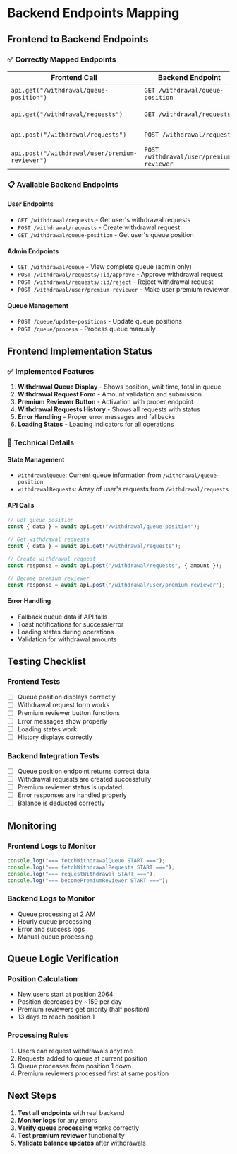 # Backend Endpoints Mapping

## Frontend to Backend Endpoints

### ✅ Correctly Mapped Endpoints

| Frontend Call                                   | Backend Endpoint                         | Status     |
| ----------------------------------------------- | ---------------------------------------- | ---------- |
| `api.get("/withdrawal/queue-position")`         | `GET /withdrawal/queue-position`         | ✅ Correct |
| `api.get("/withdrawal/requests")`               | `GET /withdrawal/requests`               | ✅ Correct |
| `api.post("/withdrawal/requests")`              | `POST /withdrawal/requests`              | ✅ Correct |
| `api.post("/withdrawal/user/premium-reviewer")` | `POST /withdrawal/user/premium-reviewer` | ✅ Correct |

### 📋 Available Backend Endpoints

#### User Endpoints

- `GET /withdrawal/requests` - Get user's withdrawal requests
- `POST /withdrawal/requests` - Create withdrawal request
- `GET /withdrawal/queue-position` - Get user's queue position

#### Admin Endpoints

- `GET /withdrawal/queue` - View complete queue (admin only)
- `POST /withdrawal/requests/:id/approve` - Approve withdrawal request
- `POST /withdrawal/requests/:id/reject` - Reject withdrawal request
- `POST /withdrawal/user/premium-reviewer` - Make user premium reviewer

#### Queue Management

- `POST /queue/update-positions` - Update queue positions
- `POST /queue/process` - Process queue manually

## Frontend Implementation Status

### ✅ Implemented Features

1. **Withdrawal Queue Display** - Shows position, wait time, total in queue
2. **Withdrawal Request Form** - Amount validation and submission
3. **Premium Reviewer Button** - Activation with proper endpoint
4. **Withdrawal Requests History** - Shows all requests with status
5. **Error Handling** - Proper error messages and fallbacks
6. **Loading States** - Loading indicators for all operations

### 🔧 Technical Details

#### State Management

- `withdrawalQueue`: Current queue information from `/withdrawal/queue-position`
- `withdrawalRequests`: Array of user's requests from `/withdrawal/requests`

#### API Calls

```typescript
// Get queue position
const { data } = await api.get("/withdrawal/queue-position");

// Get withdrawal requests
const { data } = await api.get("/withdrawal/requests");

// Create withdrawal request
const response = await api.post("/withdrawal/requests", { amount });

// Become premium reviewer
const response = await api.post("/withdrawal/user/premium-reviewer");
```

#### Error Handling

- Fallback queue data if API fails
- Toast notifications for success/error
- Loading states during operations
- Validation for withdrawal amounts

## Testing Checklist

### Frontend Tests

- [ ] Queue position displays correctly
- [ ] Withdrawal request form works
- [ ] Premium reviewer button functions
- [ ] Error messages show properly
- [ ] Loading states work
- [ ] History displays correctly

### Backend Integration Tests

- [ ] Queue position endpoint returns correct data
- [ ] Withdrawal requests are created successfully
- [ ] Premium reviewer status is updated
- [ ] Error responses are handled properly
- [ ] Balance is deducted correctly

## Monitoring

### Frontend Logs to Monitor

```javascript
console.log("=== fetchWithdrawalQueue START ===");
console.log("=== fetchWithdrawalRequests START ===");
console.log("=== requestWithdrawal START ===");
console.log("=== becomePremiumReviewer START ===");
```

### Backend Logs to Monitor

- Queue processing at 2 AM
- Hourly queue processing
- Error and success logs
- Manual queue processing

## Queue Logic Verification

### Position Calculation

- New users start at position 2064
- Position decreases by ~159 per day
- Premium reviewers get priority (half position)
- 13 days to reach position 1

### Processing Rules

1. Users can request withdrawals anytime
2. Requests added to queue at current position
3. Queue processes from position 1 down
4. Premium reviewers processed first at same position

## Next Steps

1. **Test all endpoints** with real backend
2. **Monitor logs** for any errors
3. **Verify queue processing** works correctly
4. **Test premium reviewer** functionality
5. **Validate balance updates** after withdrawals
